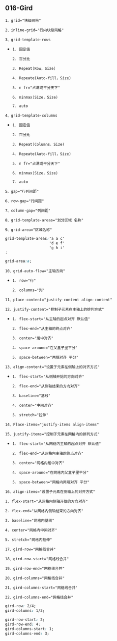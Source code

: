 ## 016-Gird

`1、grid="块级网格"`

`2、inline-grid="行内块级网格"`

`3、grid-template-rows`

- `1. 固定值`

  `2. 百分比`

  `3. Repeat(Row，Size)`

  `4. Repeate(Auto-fill，Size)`

  `5. n fr="占满或平分天下"`

  `6. minmax(Size，Size)`

  `7. auto`

`4、grid-template-columns`

- `1. 固定值`

  `2. 百分比`

  `3. Repeat(Columns，Size)`

  `4. Repeate(Auto-fill，Size)`

  `5. n fr="占满或平分天下"`

  `6. minmax(Size，Size)`

  `7. auto`

`5、gap="行列间距"`

`6、row-gap="行间距"`

`7、column-gap="列间距"`

`8、grid-template-areas="划分区域 名称"`

`9、grid-area="区域名称"`

```css
grid-template-areas:'a a c'
                    'd e f'
                    'g h i'
;
```

```css
grid-area:a;
```

`10、grid-auto-flow="主轴方向"`

- `1. row="行"`

  `2. columns="列"`

`11、place-content="justify-content align-content"`

`12、justify-content="控制子元素在主轴上的排列方式"`

- `1. flex-start="从主轴的起点对齐 默认值"`

  `2. flex-end="从主轴的终点对齐"`

  `3. center="居中对齐"`

  `4. space-around="在父盒子里平分"`

  `5. space-between="两端对齐 平分"`


`13、align-content="设置子元素在侧轴上的对齐方式"`

- `1. flex-start="从侧轴开始的方向对齐"`

  `2. flex-end="从侧轴结束的方向对齐"`

  `3. baseline="基线"`

  `4. center="中间对齐"`

  `5. stretch="拉伸"`

`14、Place-items="justify-items align-items"`

`15、justify-items="控制子元素在网格内的排列方式"`

- `1. flex-start="从网格内主轴的起点对齐 默认值"`

  `2. flex-end="从网格内主轴的终点对齐"`

  `3. center="网格内居中对齐"`

  `4. space-around="在网格内父盒子里平分"`

  `5. space-between="网格内两端对齐 平分"`

`16、align-items="设置子元素在侧轴上的对齐方式"`

  `1. flex-start="从网格内侧轴开始的方向对齐"`

  `2. flex-end="从网格内侧轴结束的方向对齐"`

  `3. baseline="网格内基线"`

  `4. center="网格内中间对齐"`

  `5. stretch="网格内拉伸"`

`17、gird-row="网格线合并"`

`18、gird-row-start="网格线合并"`

`19、gird-row-end="网格线合并"`

`20、gird-columns="网格线合并"`

`21、gird-columns-start="网格线合并"`

`22、gird-columns-end="网格线合并"`

```css
gird-row: 2/4;
gird-columns: 1/3;
```

```css
gird-row-start: 2;
gird-row-end: 4;
gird-columns-start: 1;
gird-columns-end: 3;
```